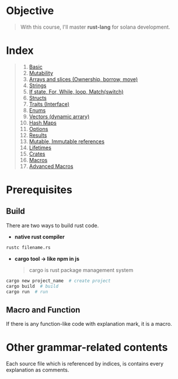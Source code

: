 # Objective

> With this course, I'll master **rust-lang** for solana development.

# Index

> 1. [Basic](./src/index/basics.rs)
> 2. [Mutability](./src/index/mutability.rs)
> 3. [Arrays and slices (Ownership, borrow, move)](./src/index/arr_slice_ownership.rs)
> 4. [Strings](./src/index/string_prac.rs)
> 5. [If state, For, While, loop, Match(switch)](./src/index/if_for_while.rs)
> 6. [Structs](./src/index/structs.rs)
> 7. [Traits (Interface)](./src/index/traits_prac.rs)
> 8. [Enums](./src/index/enums_prac.rs)
> 9. [Vectors (dynamic arrary)](./src/index/vectors_prac.rs)
> 10. [Hash Maps](./src/index/hash_map.rs)
> 11. [Options](./src/index/options_prac.rs)
> 12. [Results](./src/index/results.rs)
> 13. [Mutable, Immutable references](./src/index/mutable_immutable_ref.rs)
> 14. [Lifetimes](./src/index/lifetimes.rs)
> 15. [Crates](./src/index/crates.rs)
> 16. [Macros](./src/index/macros.rs)
> 17. [Advanced Macros](./src/index/advanced_macros.rs)

# Prerequisites

## Build

There are two ways to build rust code.

- **native rust compiler**

```bash
rustc filename.rs
```

- **cargo tool -> like npm in js**
  > cargo is rust package management system

```bash
cargo new project_name  # create project
cargo build  # build
cargo run  # run
```

## Macro and Function

If there is any function-like code with explanation mark, it is a macro.

# Other grammar-related contents

Each source file which is referenced by indices, is contains every explanation as comments.
